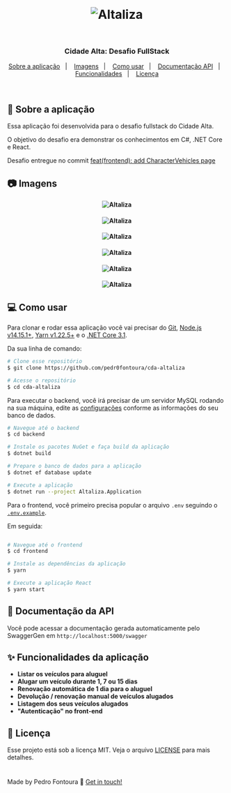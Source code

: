 <h1 align="center">
  <br />
  <br />
  <img alt="Altaliza" src="https://user-images.githubusercontent.com/48810400/130319364-40a51bfe-2037-4bc2-b5d7-8e77f5c511b4.png" />
  <br />
  <br />
</h1>

<h3 align="center">
  Cidade Alta: Desafio FullStack
</h3>

<p align="center">
  <a href="#-sobre-a-aplicação">Sobre a aplicação</a>&nbsp;&nbsp;&nbsp;|&nbsp;&nbsp;&nbsp;
  <a href="#-imagens">Imagens</a>&nbsp;&nbsp;&nbsp;|&nbsp;&nbsp;&nbsp;
  <a href="#-como-usar">Como usar</a>&nbsp;&nbsp;&nbsp;|&nbsp;&nbsp;&nbsp;
  <a href="#-documentação-da-api">Documentação API</a>&nbsp;&nbsp;&nbsp;|&nbsp;&nbsp;&nbsp;
  <a href="#-funcionalidades-da-aplicação">Funcionalidades</a>&nbsp;&nbsp;&nbsp;|&nbsp;&nbsp;&nbsp;
  <a href="#-licença">Licença</a>
</p>

<br />

## 💬 Sobre a aplicação
Essa aplicação foi desenvolvida para o desafio fullstack do Cidade Alta.

O objetivo do desafio era demonstrar os conhecimentos em C#, .NET Core e React.

Desafio entregue no commit [feat(frontend): add CharacterVehicles page](https://github.com/pedr0fontoura/cda-altaliza/tree/e04d2e65b00d5f955edac768621357a5cb969b97)

## 📷 Imagens
<h4 align="center">
  <img alt="Altaliza" src="https://i.imgur.com/rKCaelJ.png" />
</h4>

<h4 align="center">
  <img alt="Altaliza" src="https://i.imgur.com/HrJ5h1P.png" />
</h4>

<h4 align="center">
  <img alt="Altaliza" src="https://i.imgur.com/iWrU61x.png" />
</h4>

<h4 align="center">
  <img alt="Altaliza" src="https://i.imgur.com/0ysWKZX.png" />
</h4>

<h4 align="center">
  <img alt="Altaliza" src="https://i.imgur.com/5QyXuCc.png" />
</h4>

<h4 align="center">
  <img alt="Altaliza" src="https://i.imgur.com/BWTAhSM.png" />
</h4>

## 💻 Como usar
Para clonar e rodar essa aplicação você vai precisar do [Git](https://git-scm.com/), [Node.js v14.15.1+](https://nodejs.org/en/), [Yarn v1.22.5+](https://yarnpkg.com/) e o [.NET Core 3.1](https://dotnet.microsoft.com/download).

Da sua linha de comando:
```bash
# Clone esse repositório
$ git clone https://github.com/pedr0fontoura/cda-altaliza

# Acesse o repositório
$ cd cda-altaliza
```

Para executar o backend, você irá precisar de um servidor MySQL rodando na sua máquina, edite as [configurações](https://github.com/pedr0fontoura/cda-altaliza/blob/c55affb09f7b3db7ebb90467e1a8727b4f3755e0/backend/Altaliza.Infra/Context/MySqlContext.cs#L13) conforme as informações do seu banco de dados.
```bash
# Navegue até o backend
$ cd backend

# Instale os pacotes NuGet e faça build da aplicação
$ dotnet build

# Prepare o banco de dados para a aplicação
$ dotnet ef database update

# Execute a aplicação
$ dotnet run --project Altaliza.Application
```

Para o frontend, você primeiro precisa popular o arquivo `.env` seguindo o [`.env.example`](https://github.com/pedr0fontoura/cda-altaliza/blob/main/frontend/.env.example).

Em seguida:
```bash

# Navegue até o frontend
$ cd frontend

# Instale as dependências da aplicação
$ yarn

# Execute a aplicação React
$ yarn start
```

## 🧰 Documentação da API

Você pode acessar a documentação gerada automaticamente pelo SwaggerGen em `http://localhost:5000/swagger`

## ✨ Funcionalidades da aplicação
- **Listar os veículos para aluguel**
- **Alugar um veículo durante 1, 7 ou 15 dias**
- **Renovação automática de 1 dia para o aluguel**
- **Devolução / renovação manual de veículos alugados**
- **Listagem dos seus veículos alugados**
- **"Autenticação" no front-end**

## 📝 Licença

Esse projeto está sob a licença MIT. Veja o arquivo [LICENSE](LICENSE) para mais detalhes.


<h1></h1>


Made by Pedro Fontoura :wave: [Get in touch!](https://twitter.com/pedr0fontoura)

